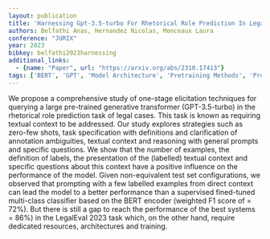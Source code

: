 ```yaml
---
layout: publication
title: 'Harnessing Gpt-3.5-turbo For Rhetorical Role Prediction In Legal Cases'
authors: Belfathi Anas, Hernandez Nicolas, Monceaux Laura
conference: "JURIX"
year: 2023
bibkey: belfathi2023harnessing
additional_links:
  - {name: "Paper", url: "https://arxiv.org/abs/2310.17413"}
tags: ['BERT', 'GPT', 'Model Architecture', 'Pretraining Methods', 'Prompting', 'Survey Paper', 'Training Techniques', 'Transformer']
---
```

We propose a comprehensive study of one-stage elicitation techniques for
querying a large pre-trained generative transformer (GPT-3.5-turbo) in the
rhetorical role prediction task of legal cases. This task is known as requiring
textual context to be addressed. Our study explores strategies such as zero-few
shots, task specification with definitions and clarification of annotation
ambiguities, textual context and reasoning with general prompts and specific
questions. We show that the number of examples, the definition of labels, the
presentation of the (labelled) textual context and specific questions about
this context have a positive influence on the performance of the model. Given
non-equivalent test set configurations, we observed that prompting with a few
labelled examples from direct context can lead the model to a better
performance than a supervised fined-tuned multi-class classifier based on the
BERT encoder (weighted F1 score of = 72%). But there is still a gap to reach
the performance of the best systems = 86%) in the LegalEval 2023 task which, on
the other hand, require dedicated resources, architectures and training.
